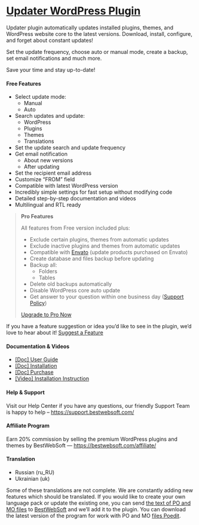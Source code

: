<a href="https://bestwebsoft.com/products/wordpress/plugins/updater/" target=_blank>Updater WordPress Plugin</a>
========================

<p>Updater plugin automatically updates installed plugins, themes, and WordPress website core to the latest versions. Download, install, configure, and forget about constant updates!</p>
<p>Set the update frequency, choose auto or manual mode, create a backup, set email notifications and much more.</p>
<p>Save your time and stay up-to-date!</p>
<p><span class="embed-youtube" style="text-align:center; display: block;"></span></p>
<h4>Free Features</h4>
<ul>
<li>Select update mode:
<ul>
<li>Manual</li>
<li>Auto</li>
</ul>
</li>
<li>Search updates and update:
<ul>
<li>WordPress</li>
<li>Plugins</li>
<li>Themes</li>
<li>Translations</li>
</ul>
</li>
<li>Set the update search and update frequency</li>
<li>Get email notification
<ul>
<li>About new versions</li>
<li>After updating</li>
</ul>
</li>
<li>Set the recipient email address</li>
<li>Customize &#8220;FROM&#8221; field</li>
<li>Compatible with latest WordPress version</li>
<li>Incredibly simple settings for fast setup without modifying code</li>
<li>Detailed step-by-step documentation and videos</li>
<li>Multilingual and RTL ready</li>
</ul>
<blockquote>
<p><strong>Pro Features</strong></p>
<p>All features from Free version included plus:</p>
<ul>
<li>Exclude certain plugins, themes from automatic updates</li>
<li>Exclude inactive plugins and themes from automatic updates</li>
<li>Compatible with <a href="https://envato.com/" rel="nofollow ugc">Envato</a> (update products purchased on Envato)</li>
<li>Create database and files backup before updating</li>
<li>Backup all:
<ul>
<li>Folders</li>
<li>Tables</li>
</ul>
</li>
<li>Delete old backups automatically</li>
<li>Disable WordPress core auto update</li>
<li>Get answer to your question within one business day (<a href="https://bestwebsoft.com/support-policy/" rel="nofollow ugc">Support Policy</a>)</li>
</ul>
<p><a href="https://bestwebsoft.com/products/wordpress/plugins/updater/?k=49e226d45dc4d3465a079fa62317eab2" rel="nofollow ugc">Upgrade to Pro Now</a></p>
</blockquote>
<p>If you have a feature suggestion or idea you&#8217;d like to see in the plugin, we&#8217;d love to hear about it! <a href="https://support.bestwebsoft.com/hc/en-us/requests/new" rel="nofollow ugc">Suggest a Feature</a></p>
<h4>Documentation &amp; Videos</h4>
<ul>
<li><a href="https://bestwebsoft.com/documentation/user-role/user-role-user-guide/" rel="nofollow ugc">[Doc] User Guide</a></li>
<li><a href="https://bestwebsoft.com/documentation/how-to-install-a-wordpress-product/how-to-install-a-wordpress-plugin/" rel="nofollow ugc">[Doc] Installation</a></li>
<li><a href="https://bestwebsoft.com/documentation/how-to-purchase-a-wordpress-plugin/how-to-purchase-wordpress-plugin-from-bestwebsoft/" rel="nofollow ugc">[Doc] Purchase</a></li>
<li><a href="https://www.youtube.com/watch?v=CmHctvGHWMs" rel="nofollow ugc">[Video] Installation Instruction</a></li>
</ul>
<h4>Help &amp; Support</h4>
<p>Visit our Help Center if you have any questions, our friendly Support Team is happy to help &#8211; <a href="https://support.bestwebsoft.com/" rel="nofollow ugc">https://support.bestwebsoft.com/</a></p>
<h4>Affiliate Program</h4>
<p>Earn 20% commission by selling the premium WordPress plugins and themes by BestWebSoft — <a href="https://bestwebsoft.com/affiliate/" rel="nofollow">https://bestwebsoft.com/affiliate/</a></p>
<h4>Translation</h4>
<ul>
<li>Russian (ru_RU)</li>
<li>Ukrainian (uk)</li>
</ul>
<p>Some of these translations are not complete. We are constantly adding new features which should be translated. If you would like to create your own language pack or update the existing one, you can send <a href="https://codex.wordpress.org/Translating_WordPress" rel="nofollow ugc">the text of PO and MO files</a> to <a href="https://support.bestwebsoft.com/hc/en-us/requests/new" rel="nofollow ugc">BestWebSoft</a> and we&#8217;ll add it to the plugin. You can download the latest version of the program for work with PO and MO <a href="http://www.poedit.net/download.php" rel="nofollow ugc">files Poedit</a>.</p>

